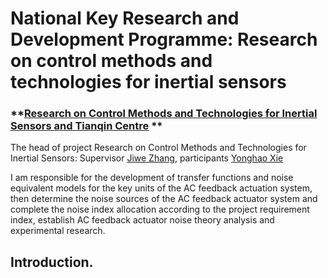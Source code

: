 # National Key Research and Development Programme: Research on control methods and technologies for inertial sensors

### **[Research on Control Methods and Technologies for Inertial Sensors and Tianqin Centre](https://tianqin.sysu.edu.cn/) **  
The head of project Research on Control Methods and Technologies for Inertial Sensors: Supervisor [Jiwe Zhang](https://cmee.nefu.edu.cn/info/1074/3442.htm), participants [Yonghao Xie](https://github.io/xieyonghao)   

I am responsible for the development of transfer functions and noise equivalent models for the key units of the AC feedback actuation system, then determine the noise sources of the AC feedback actuator system and complete the noise index allocation according to the project requirement index, establish AC feedback actuator noise theory analysis and experimental research.

## Introduction.
<!-- <p align="center">
  <big><b>Research Content Structure</b></big>
</p>

<p align="center">
  <img align="middle" width="300" src="data/tianqin.png"/>****→****<img align="middle" width="300" src="data/tianqin2.png"/><img align="middle" width="600" src="data/actuator.png"/>
</p>

After forming the theoretical model, the hardware structure and optimisation algorithms are used to improve the noise in the time-sharing control mode and the frequency-sharing control mode.

Hardware is employed with integral feedback, correlated multisampling and modulation and demodulation.

<p align="center">
  <img align="middle" width="600" src="data/chopper.png"/>
</p>

The optimization algorithm mainly uses reinforcement learning methods to optimize circuit parameters to achieve optimal circuit parameters, thus reducing circuit noise and achieving voltage noise within 10uV/Hz-1/2- in the low frequency band.   

<p align="center">
  <img align="middle" width="800" src="data/DNN.png"/>
</p>

## Acknowledgement

Thank you for the support of the National Key Technologies Research and Development Program of China.

## Contact

Jiawei Zhang(zjw@nefu.edu.cn)
